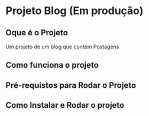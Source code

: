 # Projeto Blog (Em produção)

## Oque é o Projeto
Um projeto de um blog que contém Postagens

## Como funciona o projeto

## Pré-requistos para Rodar o Projeto 


## Como Instalar e Rodar o projeto


